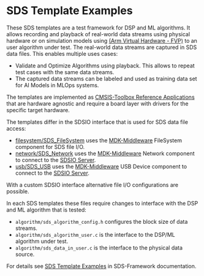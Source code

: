 # SDS Template Examples

These SDS templates are a test framework for DSP and ML algorithms. It allows recording and playback of  real-world data streams using physical hardware or on simulation models using [(Arm Virtual Hardware - FVP)](https://github.com/ARM-software/AVH) to an user algorithm under test. The real-world data streams are captured in SDS data files. This enables multiple uses cases:

- Validate and Optimize Algorithms using playback. This allows to repeat test cases with the same data streams.
- The captured data streams can be labeled and used as training data set for AI Models in MLOps systems.

The templates are implemented as [CMSIS-Toolbox Reference Applications](https://open-cmsis-pack.github.io/cmsis-toolbox/ReferenceApplications/) that are hardware agnostic and require a board layer with drivers for the specific target hardware.

The templates differ in the SDSIO interface that is used for SDS data file access:

- [filesystem/SDS_FileSystem](./filesystem/SDS_FileSystem.csolution.yml) uses the [MDK-Middleware](https://github.com/ARM-software/MDK-Middleware) FileSystem component for SDS file I/O.
- [network/SDS_Network](./network/SDS_Network.csolution.yml) uses the [MDK-Middleware](https://github.com/ARM-software/MDK-Middleware) Network component to connect to the [SDSIO Server](../utilities).
- [usb/SDS_USB](./usb/SDS_USB.csolution.yml) uses the [MDK-Middleware](https://github.com/ARM-software/MDK-Middleware) USB Device component to connect to the [SDSIO Server](../utilities).

With a custom SDSIO interface alternative file I/O configurations are possible.

In each SDS templates these files require changes to interface with the DSP and ML algorithm that is tested:

- `algorithm/sds_algorithm_config.h` configures the block size of data streams.
- `algorithm/sds_algorithm_user.c` is the interface to the DSP/ML algorithm under test.
- `algorithm/sds_data_in_user.c` is the interface to the physical data source.

For details see [SDS Template Examples](https://arm-software.github.io/SDS-Framework/main/examples.html) in SDS-Framework documentation.
